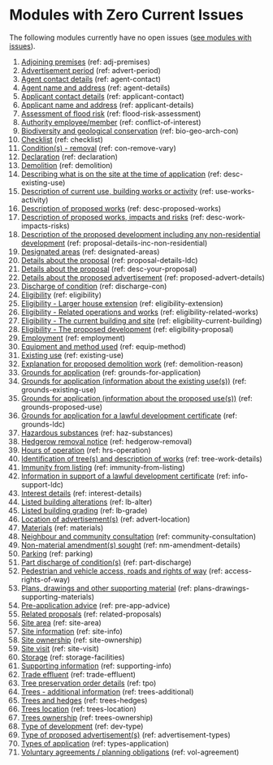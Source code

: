 # Modules with Zero Current Issues
The following modules currently have no open issues ([see modules with issues](https://github.com/digital-land/planning-application-data-specification/blob/main/issue-tracking/index.md)).

1. [Adjoining premises](https://github.com/digital-land/planning-application-data-specification/discussions/25) (ref: adj-premises)
2. [Advertisement period](https://github.com/digital-land/planning-application-data-specification/discussions/27) (ref: advert-period)
3. [Agent contact details](https://github.com/digital-land/planning-application-data-specification/discussions/30) (ref: agent-contact)
4. [Agent name and address](https://github.com/digital-land/planning-application-data-specification/discussions/28) (ref: agent-details)
5. [Applicant contact details](https://github.com/digital-land/planning-application-data-specification/discussions/31) (ref: applicant-contact)
6. [Applicant name and address](https://github.com/digital-land/planning-application-data-specification/discussions/29) (ref: applicant-details)
7. [Assessment of flood risk](https://github.com/digital-land/planning-application-data-specification/discussions/49) (ref: flood-risk-assessment)
8. [Authority employee/member](https://github.com/digital-land/planning-application-data-specification/discussions/50) (ref: conflict-of-interest)
9. [Biodiversity and geological conservation](https://github.com/digital-land/planning-application-data-specification/discussions/51) (ref: bio-geo-arch-con)
10. [Checklist](https://github.com/digital-land/planning-application-data-specification/discussions/55) (ref: checklist)
11. [Condition(s) - removal](https://github.com/digital-land/planning-application-data-specification/discussions/56) (ref: con-remove-vary)
12. [Declaration](https://github.com/digital-land/planning-application-data-specification/discussions/57) (ref: declaration)
13. [Demolition](https://github.com/digital-land/planning-application-data-specification/discussions/60) (ref: demolition)
14. [Describing what is on the site at the time of application](https://github.com/digital-land/planning-application-data-specification/discussions/61) (ref: desc-existing-use)
15. [Description of current use, building works or activity](https://github.com/digital-land/planning-application-data-specification/discussions/62) (ref: use-works-activity)
16. [Description of proposed works](https://github.com/digital-land/planning-application-data-specification/discussions/156) (ref: desc-proposed-works)
17. [Description of proposed works, impacts and risks](https://github.com/digital-land/planning-application-data-specification/discussions/81) (ref: desc-work-impacts-risks)
18. [Description of the proposed development including any non-residential development](https://github.com/digital-land/planning-application-data-specification/discussions/79) (ref: proposal-details-inc-non-residential)
19. [Designated areas](https://github.com/digital-land/planning-application-data-specification/discussions/59) (ref: designated-areas)
20. [Details about the proposal](https://github.com/digital-land/planning-application-data-specification/discussions/206) (ref: proposal-details-ldc)
21. [Details about the proposal](https://github.com/digital-land/planning-application-data-specification/discussions/63) (ref: desc-your-proposal)
22. [Details about the proposed advertisement](https://github.com/digital-land/planning-application-data-specification/discussions/82) (ref: proposed-advert-details)
23. [Discharge of condition](https://github.com/digital-land/planning-application-data-specification/discussions/149) (ref: discharge-con)
24. [Eligibility](https://github.com/digital-land/planning-application-data-specification/discussions/44) (ref: eligibility)
25. [Eligibility - Larger house extension](https://github.com/digital-land/planning-application-data-specification/discussions/192) (ref: eligibility-extension)
26. [Eligibility - Related operations and works](https://github.com/digital-land/planning-application-data-specification/discussions/87) (ref: eligibility-related-works)
27. [Eligibility - The current building and site](https://github.com/digital-land/planning-application-data-specification/discussions/88) (ref: eligibility-current-building)
28. [Eligibility - The proposed development](https://github.com/digital-land/planning-application-data-specification/discussions/89) (ref: eligibility-proposal)
29. [Employment](https://github.com/digital-land/planning-application-data-specification/discussions/43) (ref: employment)
30. [Equipment and method used](https://github.com/digital-land/planning-application-data-specification/discussions/85) (ref: equip-method)
31. [Existing use](https://github.com/digital-land/planning-application-data-specification/discussions/42) (ref: existing-use)
32. [Explanation for proposed demolition work](https://github.com/digital-land/planning-application-data-specification/discussions/86) (ref: demolition-reason)
33. [Grounds for application](https://github.com/digital-land/planning-application-data-specification/discussions/90) (ref: grounds-for-application)
34. [Grounds for application (information about the existing use(s))](https://github.com/digital-land/planning-application-data-specification/discussions/92) (ref: grounds-existing-use)
35. [Grounds for application (information about the proposed use(s))](https://github.com/digital-land/planning-application-data-specification/discussions/93) (ref: grounds-proposed-use)
36. [Grounds for application for a lawful development certificate](https://github.com/digital-land/planning-application-data-specification/discussions/91) (ref: grounds-ldc)
37. [Hazardous substances](https://github.com/digital-land/planning-application-data-specification/discussions/40) (ref: haz-substances)
38. [Hedgerow removal notice](https://github.com/digital-land/planning-application-data-specification/discussions/217) (ref: hedgerow-removal)
39. [Hours of operation](https://github.com/digital-land/planning-application-data-specification/discussions/39) (ref: hrs-operation)
40. [Identification of tree(s) and description of works](https://github.com/digital-land/planning-application-data-specification/discussions/94) (ref: tree-work-details)
41. [Immunity from listing](https://github.com/digital-land/planning-application-data-specification/discussions/38) (ref: immunity-from-listing)
42. [Information in support of a lawful development certificate](https://github.com/digital-land/planning-application-data-specification/discussions/96) (ref: info-support-ldc)
43. [Interest details](https://github.com/digital-land/planning-application-data-specification/discussions/212) (ref: interest-details)
44. [Listed building alterations](https://github.com/digital-land/planning-application-data-specification/discussions/99) (ref: lb-alter)
45. [Listed building grading](https://github.com/digital-land/planning-application-data-specification/discussions/36) (ref: lb-grade)
46. [Location of advertisement(s)](https://github.com/digital-land/planning-application-data-specification/discussions/64) (ref: advert-location)
47. [Materials](https://github.com/digital-land/planning-application-data-specification/discussions/26) (ref: materials)
48. [Neighbour and community consultation](https://github.com/digital-land/planning-application-data-specification/discussions/65) (ref: community-consultation)
49. [Non-material amendment(s) sought](https://github.com/digital-land/planning-application-data-specification/discussions/76) (ref: nm-amendment-details)
50. [Parking](https://github.com/digital-land/planning-application-data-specification/discussions/66) (ref: parking)
51. [Part discharge of condition(s)](https://github.com/digital-land/planning-application-data-specification/discussions/140) (ref: part-discharge)
52. [Pedestrian and vehicle access, roads and rights of way](https://github.com/digital-land/planning-application-data-specification/discussions/100) (ref: access-rights-of-way)
53. [Plans, drawings and other supporting material](https://github.com/digital-land/planning-application-data-specification/discussions/102) (ref: plans-drawings-supporting-materials)
54. [Pre-application advice](https://github.com/digital-land/planning-application-data-specification/discussions/35) (ref: pre-app-advice)
55. [Related proposals](https://github.com/digital-land/planning-application-data-specification/discussions/34) (ref: related-proposals)
56. [Site area](https://github.com/digital-land/planning-application-data-specification/discussions/103) (ref: site-area)
57. [Site information](https://github.com/digital-land/planning-application-data-specification/discussions/104) (ref: site-info)
58. [Site ownership](https://github.com/digital-land/planning-application-data-specification/discussions/105) (ref: site-ownership)
59. [Site visit](https://github.com/digital-land/planning-application-data-specification/discussions/32) (ref: site-visit)
60. [Storage](https://github.com/digital-land/planning-application-data-specification/discussions/67) (ref: storage-facilities)
61. [Supporting information](https://github.com/digital-land/planning-application-data-specification/discussions/107) (ref: supporting-info)
62. [Trade effluent](https://github.com/digital-land/planning-application-data-specification/discussions/74) (ref: trade-effluent)
63. [Tree preservation order details](https://github.com/digital-land/planning-application-data-specification/discussions/108) (ref: tpo)
64. [Trees - additional information](https://github.com/digital-land/planning-application-data-specification/discussions/109) (ref: trees-additional)
65. [Trees and hedges](https://github.com/digital-land/planning-application-data-specification/discussions/110) (ref: trees-hedges)
66. [Trees location](https://github.com/digital-land/planning-application-data-specification/discussions/111) (ref: trees-location)
67. [Trees ownership](https://github.com/digital-land/planning-application-data-specification/discussions/112) (ref: trees-ownership)
68. [Type of development](https://github.com/digital-land/planning-application-data-specification/discussions/113) (ref: dev-type)
69. [Type of proposed advertisement(s)](https://github.com/digital-land/planning-application-data-specification/discussions/114) (ref: advertisement-types)
70. [Types of application](https://github.com/digital-land/planning-application-data-specification/discussions/73) (ref: types-application)
71. [Voluntary agreements / planning obligations](https://github.com/digital-land/planning-application-data-specification/discussions/115) (ref: vol-agreement)